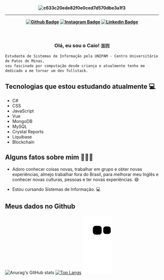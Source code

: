 <h4 align="center">
 
![c633c20ede82f0e0ced7d570dbe3a1f3](https://user-images.githubusercontent.com/70382532/138322189-2db8df52-9dcb-40a0-88a8-c365466bd33d.gif)

<hr>

[![Github Badge](https://img.shields.io/badge/-Facebook-blue?style=for-the-badge&logo=Facebook&logoColor=white&link=https://github.com/m4sterin)](https://www.facebook.com/caiio.rodriigues.1)
[![Instagram Badge](https://img.shields.io/badge/-instagram-red?style=for-the-badge&logo=instagram&logoColor=white&link=https://github.com/m4sterin)](https://www.instagram.com/rodriigues.caiio/)
[![Linkedin Badge](https://img.shields.io/badge/-Linkedin-blue?style=for-the-badge&logo=Linkedin&logoColor=white&link=https://github.com/m4sterin)](https://www.linkedin.com/in/caio-rodrigues-b89355165/)
</h4>

<h3 align="center">  <br>

Olá, eu sou o Caio! 🇧🇷
<br>

</h3>

```
Estudante de Sistemas de Informação pela UNIPAM - Centro Universitário de Patos de Minas,
sou fascinado por computação desde criança e atualmente tenho me dedicado a me tornar um dev fullstack.
```
## Tecnologias que estou estudando atualmente 💻

  - C#
  - CSS
  - JavaScript
  - Vue
  - MongoDB
  - MySQL
  - Crystal Reports
  - Liquibase
  - Blockchain

## Alguns fatos sobre mim 👨🏻‍💻

- Adoro conhecer coisas novas, trabalhar em grupo e obter novas experiências, almejo trabalhar fora do Brasil, para melhorar meu Inglês e conhecer novas culturas, pessoas e ter novas experiências. 😄

- Estou cursando Sistemas de Informação. 💻

## Meus dados no Github
![Anurag's GitHub stats](https://github-readme-stats.vercel.app/api?username=m4sterin&show_icons=true&theme=tokyonight)
[![Top Langs](https://github-readme-stats.vercel.app/api/top-langs/?username=m4sterin&layout=compact&theme=tokyonight)](https://github.com/m4sterin)
![Snake animation](https://github.com/rafaballerini/rafaballerini/blob/output/github-contribution-grid-snake.svg)
